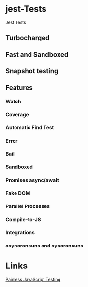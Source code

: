 # jest-Tests
Jest Tests

## Turbocharged

## Fast and Sandboxed

## Snapshot testing

## Features

### Watch

### Coverage

### Automatic Find Test

### Error

### Bail

### Sandboxed

### Promises async/await

### Fake DOM

### Parallel Processes

### Compile-to-JS

### Integrations

### asyncronouns and syncronouns

# Links
[Painless JavaScript Testing](https://facebook.github.io/jest/)
